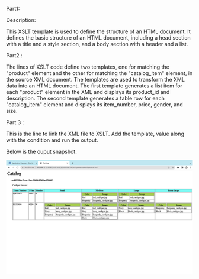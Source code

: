 
Part1:

Description:

This XSLT template is used to define the structure of an HTML document. It defines the basic structure of an HTML document, including a head section with a title and a style section, and a body section with a header and a list. 

Part2 :

The lines of XSLT code define two templates, one for matching the "product" element and the other for matching the "catalog_item" element, in the source XML document. The templates are used to transform the XML data into an HTML document. The first template generates a list item for each "product" element in the XML and displays its product_id and description. The second template generates a table row for each "catalog_item" element and displays its item_number, price, gender, and size.

Part 3 : 

<?xml-stylesheet type="text/xsl" href="./assignment.xsl"?> This is the line to link the XML file to XSLT. Add the template, value along with the condition and run the output. 
Below is the ouput snapshot.

![image info](assignment_Sibi.png)
